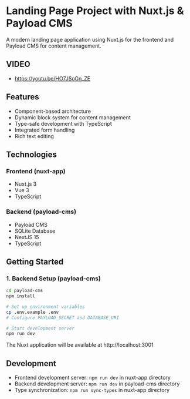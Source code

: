 # Landing Page Project with Nuxt.js & Payload CMS

A modern landing page application using Nuxt.js for the frontend and Payload CMS for content management.

## VIDEO
- https://youtu.be/HO7JSoGn_ZE

## Features

- Component-based architecture
- Dynamic block system for content management
- Type-safe development with TypeScript
- Integrated form handling
- Rich text editing

## Technologies

### Frontend (nuxt-app)

- Nuxt.js 3
- Vue 3
- TypeScript

### Backend (payload-cms)

- Payload CMS
- SQLite Database
- NextJS 15
- TypeScript

## Getting Started

### 1. Backend Setup (payload-cms)

```bash
cd payload-cms
npm install

# Set up environment variables
cp .env.example .env
# Configure PAYLOAD_SECRET and DATABASE_URI

# Start development server
npm run dev
```

The Nuxt application will be available at http://localhost:3001

## Development

- Frontend development server: `npm run dev` in nuxt-app directory
- Backend development server: `npm run dev` in payload-cms directory
- Type synchronization: `npm run sync-types` in nuxt-app directory
